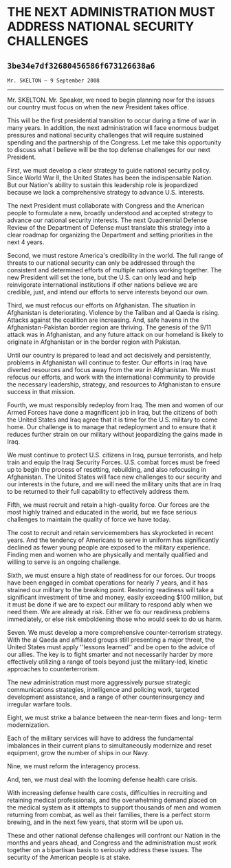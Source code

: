 # THE NEXT ADMINISTRATION MUST ADDRESS NATIONAL SECURITY CHALLENGES
## `3be34e7df32680456586f673126638a6`
`Mr. SKELTON — 9 September 2008`

---


Mr. SKELTON. Mr. Speaker, we need to begin planning now for the 
issues our country must focus on when the new President takes office.

This will be the first presidential transition to occur during a time 
of war in many years. In addition, the next administration will face 
enormous budget pressures and national security challenges that will 
require sustained spending and the partnership of the Congress. Let me 
take this opportunity to discuss what I believe will be the top defense 
challenges for our next President.

First, we must develop a clear strategy to guide national security 
policy. Since World War II, the United States has been the 
indispensable Nation. But our Nation's ability to sustain this 
leadership role is jeopardized because we lack a comprehensive strategy 
to advance U.S. interests.

The next President must collaborate with Congress and the American 
people to formulate a new, broadly understood and accepted strategy to 
advance our national security interests. The next Quadrennial Defense 
Review of the Department of Defense must translate this strategy into a 
clear roadmap for organizing the Department and setting priorities in 
the next 4 years.

Second, we must restore America's credibility in the world. The full 
range of threats to our national security can only be addressed through 
the consistent and determined efforts of multiple nations working 
together. The new President will set the tone, but the U.S. can only 
lead and help reinvigorate international institutions if other nations 
believe we are credible, just, and intend our efforts to serve 
interests beyond our own.

Third, we must refocus our efforts on Afghanistan. The situation in 
Afghanistan is deteriorating. Violence by the Taliban and al Qaeda is 
rising. Attacks against the coalition are increasing. And, safe havens 
in the Afghanistan-Pakistan border region are thriving. The genesis of 
the 9/11 attack was in Afghanistan, and any future attack on our 
homeland is likely to originate in Afghanistan or in the border region 
with Pakistan.

Until our country is prepared to lead and act decisively and 
persistently, problems in Afghanistan will continue to fester. Our 
efforts in Iraq have diverted resources and focus away from the war in 
Afghanistan. We must refocus our efforts, and work with the 
international community to provide the necessary leadership, strategy, 
and resources to Afghanistan to ensure success in that mission.

Fourth, we must responsibly redeploy from Iraq. The men and women of 
our Armed Forces have done a magnificent job in Iraq, but the citizens 
of both the United States and Iraq agree that it is time for the U.S. 
military to come home. Our challenge is to manage that redeployment and 
to ensure that it reduces further strain on our military without 
jeopardizing the gains made in Iraq.

We must continue to protect U.S. citizens in Iraq, pursue terrorists, 
and help train and equip the Iraqi Security Forces. U.S. combat forces 
must be freed up to begin the process of resetting, rebuilding, and 
also refocusing in Afghanistan. The United States will face new 
challenges to our security and our interests in the future, and we will 
need the military units that are in Iraq to be returned to their full 
capability to effectively address them.



Fifth, we must recruit and retain a high-quality force. Our forces 
are the most highly trained and educated in the world, but we face 
serious challenges to maintain the quality of force we have today.

The cost to recruit and retain servicemembers has skyrocketed in 
recent years. And the tendency of Americans to serve in uniform has 
significantly declined as fewer young people are exposed to the 
military experience. Finding men and women who are physically and 
mentally qualified and willing to serve is an ongoing challenge.

Sixth, we must ensure a high state of readiness for our forces. Our 
troops have been engaged in combat operations for nearly 7 years, and 
it has strained our military to the breaking point. Restoring readiness 
will take a significant investment of time and money, easily exceeding 
$100 million, but it must be done if we are to expect our military to 
respond ably when we need them. We are already at risk. Either we fix 
our readiness problems immediately, or else risk emboldening those who 
would seek to do us harm.

Seven. We must develop a more comprehensive counter-terrorism 
strategy. With the al Qaeda and affiliated groups still presenting a 
major threat, the United States must apply ''lessons learned'' and be 
open to the advice of our allies. The key is to fight smarter and not 
necessarily harder by more effectively utilizing a range of tools 
beyond just the military-led, kinetic approaches to counterterrorism.

The new administration must more aggressively pursue strategic 
communications strategies, intelligence and policing work, targeted 
development assistance, and a range of other counterinsurgency and 
irregular warfare tools.

Eight, we must strike a balance between the near-term fixes and long-
term modernization.

Each of the military services will have to address the fundamental 
imbalances in their current plans to simultaneously modernize and reset 
equipment, grow the number of ships in our Navy.

Nine, we must reform the interagency process.

And, ten, we must deal with the looming defense health care crisis.

With increasing defense health care costs, difficulties in recruiting 
and retaining medical professionals, and the overwhelming demand placed 
on the medical system as it attempts to support thousands of men and 
women returning from combat, as well as their families, there is a 
perfect storm brewing, and in the next few years, that storm will be 
upon us.

These and other national defense challenges will confront our Nation 
in the months and years ahead, and Congress and the administration must 
work together on a bipartisan basis to seriously address these issues. 
The security of the American people is at stake.
